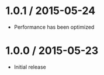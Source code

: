 1.0.1 / 2015-05-24
==================

 * Performance has been optimized

 1.0.0 / 2015-05-23
==================

 * Initial release